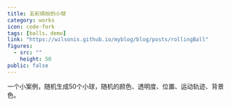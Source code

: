 ```yaml
---
title: 五彩缤纷的小球
category: works
icon: code-fork
tags: [balls，demo]
link: "https://wilsonis.github.io/myblog/blog/posts/rollingBall"
figures:
  - src: ""
    height: 50
public: false
---
```


一个小案例，随机生成50个小球，随机的颜色、透明度、位置、运动轨迹、背景色。
